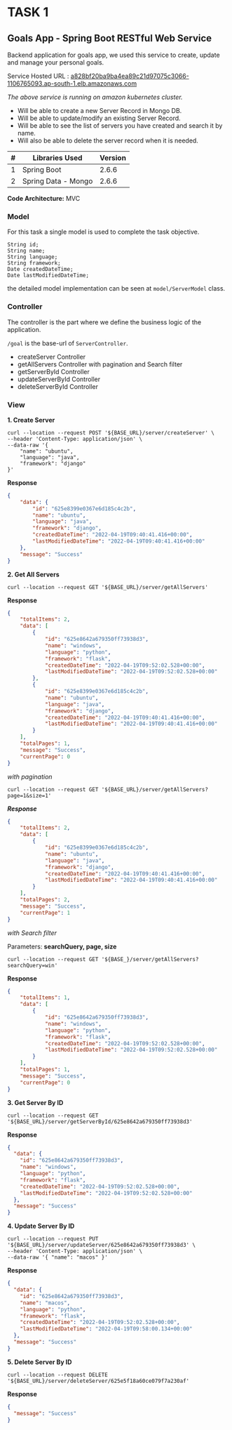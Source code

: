 # TASK 1

## Goals App - Spring Boot RESTful Web Service

Backend application for goals app, we used this service to create, update and manage your personal goals.

Service Hosted URL : [a828bf20ba9ba4ea89c21d97075c3066-1106765093.ap-south-1.elb.amazonaws.com
](a828bf20ba9ba4ea89c21d97075c3066-1106765093.ap-south-1.elb.amazonaws.com
)

*The above service is running on amazon kubernetes cluster.*

- Will be able to create a new Server Record in Mongo DB.
- Will be able to update/modify an existing Server Record.
- Will be able to see the list of servers you have created and search it by name.
- Will also be able to delete the server record when it is needed.

| # | Libraries Used | Version |
|--|--|--|
| 1 | Spring Boot | 2.6.6 |
| 2 | Spring Data - Mongo | 2.6.6

**Code Architecture:**  MVC

### Model
For this task a single model is used to complete the task objective.

```
String id;
String name;
String language;
String framework;
Date createdDateTime;
Date lastModifiedDateTime;
```
the detailed model implementation can be seen at `model/ServerModel` class.

### Controller
The controller is the part where we define the business logic of the application.

`/goal` is the  base-url of `ServerController`.

- createServer Controller
- getAllServers Controller with pagination and Search filter
- getServerById Controller
- updateServerById Controller
- deleteServerById Controller

### View

**1. Create Server**

```shell
curl --location --request POST '${BASE_URL}/server/createServer' \ 
--header 'Content-Type: application/json' \
--data-raw '{
    "name": "ubuntu",
    "language": "java",
    "framework": "django"
}'
```

**Response**

```json
{
    "data": {
        "id": "625e8399e0367e6d185c4c2b",
        "name": "ubuntu",
        "language": "java",
        "framework": "django",
        "createdDateTime": "2022-04-19T09:40:41.416+00:00",
        "lastModifiedDateTime": "2022-04-19T09:40:41.416+00:00"
    },
    "message": "Success"
}
```

**2. Get All Servers**

```shell
curl --location --request GET '${BASE_URL}/server/getAllServers'
```

**Response**

```json
{
    "totalItems": 2,
    "data": [
        {
            "id": "625e8642a679350ff73938d3",
            "name": "windows",
            "language": "python",
            "framework": "flask",
            "createdDateTime": "2022-04-19T09:52:02.528+00:00",
            "lastModifiedDateTime": "2022-04-19T09:52:02.528+00:00"
        },
        {
            "id": "625e8399e0367e6d185c4c2b",
            "name": "ubuntu",
            "language": "java",
            "framework": "django",
            "createdDateTime": "2022-04-19T09:40:41.416+00:00",
            "lastModifiedDateTime": "2022-04-19T09:40:41.416+00:00"
        }
    ],
    "totalPages": 1,
    "message": "Success",
    "currentPage": 0
}
```

*with pagination*

```shell
curl --location --request GET '${BASE_URL}/server/getAllServers?page=1&size=1'
```

***Response***

```json
{
    "totalItems": 2,
    "data": [
        {
            "id": "625e8399e0367e6d185c4c2b",
            "name": "ubuntu",
            "language": "java",
            "framework": "django",
            "createdDateTime": "2022-04-19T09:40:41.416+00:00",
            "lastModifiedDateTime": "2022-04-19T09:40:41.416+00:00"
        }
    ],
    "totalPages": 2,
    "message": "Success",
    "currentPage": 1
}
```

*with Search filter*

Parameters: **searchQuery, page, size**

```shell
curl --location --request GET '${BASE_}/server/getAllServers?searchQuery=win'
```

**Response**

```json
{
    "totalItems": 1,
    "data": [
        {
            "id": "625e8642a679350ff73938d3",
            "name": "windows",
            "language": "python",
            "framework": "flask",
            "createdDateTime": "2022-04-19T09:52:02.528+00:00",
            "lastModifiedDateTime": "2022-04-19T09:52:02.528+00:00"
        }
    ],
    "totalPages": 1,
    "message": "Success",
    "currentPage": 0
}
```

**3. Get Server By ID**

```shell
curl --location --request GET '${BASE_URL}/server/getServerById/625e8642a679350ff73938d3'
```

**Response**

```json
{
  "data": {
    "id": "625e8642a679350ff73938d3",
    "name": "windows",
    "language": "python",
    "framework": "flask",
    "createdDateTime": "2022-04-19T09:52:02.528+00:00",
    "lastModifiedDateTime": "2022-04-19T09:52:02.528+00:00"
  },
  "message": "Success"
}
```

**4. Update Server By ID**

```shell
curl --location --request PUT '${BASE_URL}/server/updateServer/625e8642a679350ff73938d3' \
--header 'Content-Type: application/json' \
--data-raw '{ "name": "macos" }'
```

**Response**

```json
{
  "data": {
    "id": "625e8642a679350ff73938d3",
    "name": "macos",
    "language": "python",
    "framework": "flask",
    "createdDateTime": "2022-04-19T09:52:02.528+00:00",
    "lastModifiedDateTime": "2022-04-19T09:58:00.134+00:00"
  },
  "message": "Success"
}
```

**5. Delete Server By ID**

```shell
curl --location --request DELETE '${BASE_URL}/server/deleteServer/625e5f18a60ce079f7a230af'
```

**Response**

```json
{
  "message": "Success"
}
```